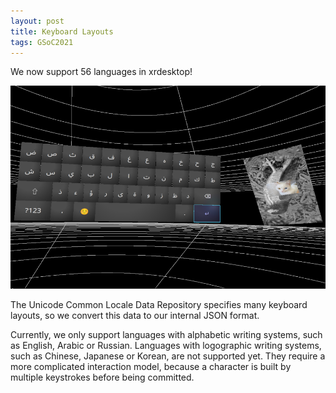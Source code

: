 ```yaml
---
layout: post
title: Keyboard Layouts
tags: GSoC2021
---
```


We now support 56 languages in xrdesktop!

![Arabic keyboard layout](/assets/2021/08-19-arabic-keyboard.png)

The Unicode Common Locale Data Repository specifies many keyboard layouts, so we
convert this data to our internal JSON format.

Currently, we only support languages with alphabetic writing systems, such as
English, Arabic or Russian. Languages with logographic writing systems, such as
Chinese, Japanese or Korean, are not supported yet. They require a more
complicated interaction model, because a character is built by multiple
keystrokes before being committed.
